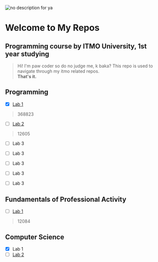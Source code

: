 ![no description for ya](https://cdn.dribbble.com/userupload/3273671/file/original-5966c5710b59b3261a84f54a7bf88c44.jpg)
# Welcome to My Repos

## Programming course by ITMO University, 1st year studying

> Hi! I'm paw coder so do no judge me, k baka? This repo is used to
> navigate through my itmo related repos. <br> **That's it.**

## Programming

 - [x] [Lab 1](https://github.com/isofinly/lab_1)
 > 368823
 - [ ] [Lab 2](https://github.com/isofinly/lab2)
 > 12605 
 - [ ] Lab 3
 - [ ] Lab 3
 - [ ] Lab 3
 - [ ] Lab 3
 - [ ] Lab 3


## Fundamentals of Professional Activity

 - [ ] [Lab 1](https://github.com/isofinly/lab_0)

> 12084

## Computer Science

 - [x] Lab 1
 - [ ] [Lab 2](https://github.com/isofinly/CS-lab-2)
